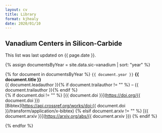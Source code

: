 ```yaml
---
layout: cv
title: Library
format: kjhealy
date: 2020/01/10
---
```




## Vanadium Centers in Silicon-Carbide

This list was last updated on {{ page.date }}.

{% assign documentsByYear = site.data.sic-vanadium | sort: "year" %}

{% for document in documentsByYear %}
  `{{ document.year }}`
  __{{ document.title }}__<br/>
  {{ document.leadauthor }}{% if document.trailauthor != "" %} – {{ document.trailauthor }}{% endif %}<br/>
  {% if document.doi != "" %} [{{ document.doi }}](https://doi.org/{{ document.doi }})<br/>[Bibtex](https://api.crossref.org/works/doi:{{ document.doi }}/transform/application/x-bibtex)
  {% elsif document.arxiv != "" %} [{{ document.arxiv }}](https://arxiv.org/abs/{{ document.arxiv }})
  {% endif %}

{% endfor %}





